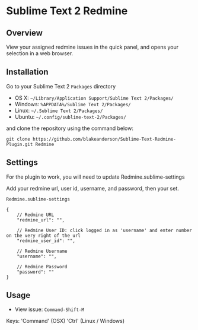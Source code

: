 Sublime Text 2 Redmine
=========================

Overview
--------
View your assigned redmine issues in the quick panel, and opens your selection in a web browser.

Installation
------------

Go to your Sublime Text 2 `Packages` directory

 - OS X: `~/Library/Application Support/Sublime Text 2/Packages/`
 - Windows: `%APPDATA%/Sublime Text 2/Packages/`
 - Linux: `~/.Sublime Text 2/Packages/`
 - Ubuntu: `~/.config/sublime-text-2/Packages/`

and clone the repository using the command below:

``` shell
git clone https://github.com/blakeanderson/Sublime-Text-Redmine-Plugin.git Redmine
```

Settings
--------
For the plugin to work, you will need to update Redmine.sublime-settings

Add your redmine url, user id, username, and password, then your set.

`Redmine.sublime-settings`

	{
		// Redmine URL
		"redmine_url": "", 

		// Redmine User ID: click logged in as 'username' and enter number on the very right of the url
		"redmine_user_id": "",

		// Redmine Username
		"username": "",

		// Redmine Password
		"password": ""
	}


Usage
-----

 - View issue: `Command-Shift-M`

Keys:
 'Command' (OSX)
 'Ctrl' (Linux / Windows)
